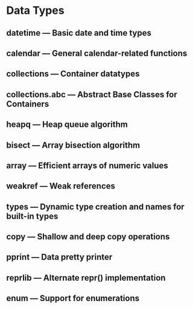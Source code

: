 # Data Types

## datetime — Basic date and time types

## calendar — General calendar-related functions

## collections — Container datatypes

## collections.abc — Abstract Base Classes for Containers

## heapq — Heap queue algorithm

## bisect — Array bisection algorithm

## array — Efficient arrays of numeric values

## weakref — Weak references

## types — Dynamic type creation and names for built-in types

## copy — Shallow and deep copy operations

## pprint — Data pretty printer

## reprlib — Alternate repr() implementation

## enum — Support for enumerations

